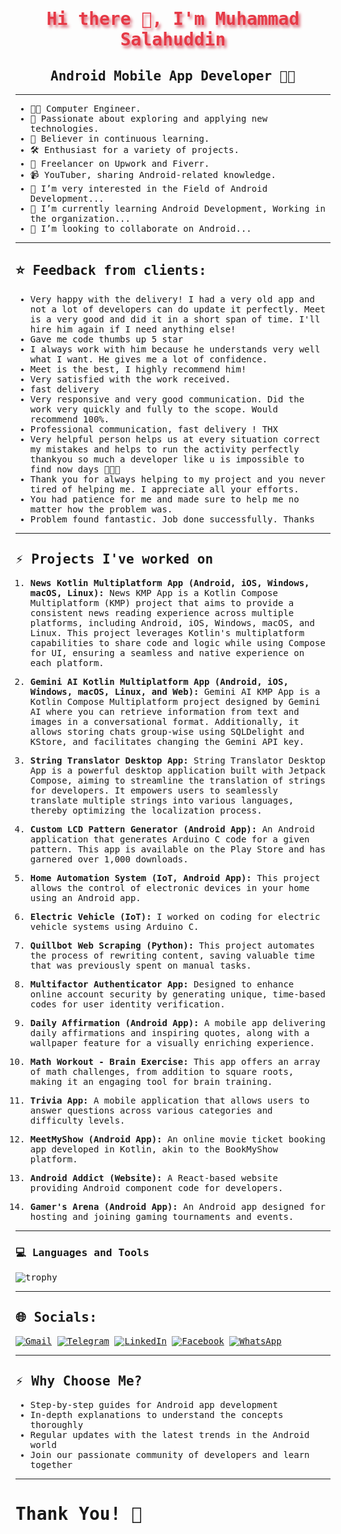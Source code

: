 <samp>
  <h1 align="center" style="color:#e63946;text-shadow: 3px 4px 4px rgba(205, 50, 70, 0.7);">Hi there 👋, I'm Muhammad Salahuddin</h1>
  <h2 align="center">Android Mobile App Developer 👨‍💻</h2>

<hr>

- 👨‍💻 Computer Engineer.
- 🚀 Passionate about exploring and applying new technologies.
- 📖 Believer in continuous learning.
- 🛠️ Enthusiast for a variety of projects.
- 💼 Freelancer on Upwork and Fiverr.
- 📹 YouTuber, sharing Android-related knowledge.
- 👀 I’m very interested in the Field of Android Development...
- 🌱 I’m currently learning Android Development, Working in the organization...
- 💞️ I’m looking to collaborate on Android...

<hr>

## ⭐ Feedback from clients:

- Very happy with the delivery! I had a very old app and not a lot of developers can do update it perfectly. Meet is a very good and did it in a short span of time. I'll hire him again if I need anything else!
- Gave me code thumbs up 5 star
- I always work with him because he understands very well what I want. He gives me a lot of confidence.
- Meet is the best, I highly recommend him!
- Very satisfied with the work received.
- fast delivery
- Very responsive and very good communication. Did the work very quickly and fully to the scope. Would recommend 100%.
- Professional communication, fast delivery ! THX
- Very helpful person helps us at every situation correct my mistakes and helps to run the activity perfectly thankyou so much a developer like u is impossible to find now days 🙌🙌🙌
- Thank you for always helping to my project and you never tired of helping me. I appreciate all your efforts.
- You had patience for me and made sure to help me no matter how the problem was.
- Problem found fantastic. Job done successfully. Thanks
<hr>

## :zap: Projects I've worked on

1. **News Kotlin Multiplatform App (Android, iOS, Windows, macOS, Linux):**
  News KMP App is a Kotlin Compose Multiplatform (KMP) project that aims to provide a consistent news reading experience across multiple platforms, including Android, iOS, Windows, macOS, and Linux. This project leverages Kotlin's multiplatform capabilities to share code and logic while using Compose for UI, ensuring a seamless and native experience on each platform.

2. **Gemini AI Kotlin Multiplatform App (Android, iOS, Windows, macOS, Linux, and Web):**
   Gemini AI KMP App is a Kotlin Compose Multiplatform project designed by Gemini AI where you can retrieve information from text and images in a conversational format. Additionally, it allows storing chats group-wise using SQLDelight and KStore, and facilitates changing the Gemini API key.

3. **String Translator Desktop App:**
   String Translator Desktop App is a powerful desktop application built with Jetpack Compose, aiming to streamline the translation of strings for developers. It empowers users to seamlessly translate multiple strings into various languages, thereby optimizing the localization process.

4. **Custom LCD Pattern Generator (Android App):**
   An Android application that generates Arduino C code for a given pattern. This app is available on the Play Store and has garnered over 1,000 downloads.

5. **Home Automation System (IoT, Android App):**
   This project allows the control of electronic devices in your home using an Android app.

6. **Electric Vehicle (IoT):**
   I worked on coding for electric vehicle systems using Arduino C.

7. **Quillbot Web Scraping (Python):**
   This project automates the process of rewriting content, saving valuable time that was previously spent on manual tasks.

8. **Multifactor Authenticator App:**
   Designed to enhance online account security by generating unique, time-based codes for user identity verification.

9. **Daily Affirmation (Android App):**
   A mobile app delivering daily affirmations and inspiring quotes, along with a wallpaper feature for a visually enriching experience.

10. **Math Workout - Brain Exercise:**
   This app offers an array of math challenges, from addition to square roots, making it an engaging tool for brain training.

11. **Trivia App:**
   A mobile application that allows users to answer questions across various categories and difficulty levels.

12. **MeetMyShow (Android App):**
   An online movie ticket booking app developed in Kotlin, akin to the BookMyShow platform.

13. **Android Addict (Website):**
    A React-based website providing Android component code for developers.

14. **Gamer's Arena (Android App):**
    An Android app designed for hosting and joining gaming tournaments and events.

<hr>

### 💻 Languages and Tools

![trophy](https://skillicons.dev/icons?i=androidstudio,kotlin,java,gradle,figma,xd,idea,py,stackoverflow,git,github,postman,firebase,&perline=18)

<hr>

## 🌐 Socials:
[![Gmail](https://img.shields.io/badge/Gmail-FF0000?style=for-the-badge&logo=gmail&logoColor=white)](mailto:sultanayubi360@gmail.com) [![Telegram](https://img.shields.io/badge/Telegram-3085f3?style=for-the-badge&logo=Telegram&logoColor=white)](https://t.me/sultanayubi) [![LinkedIn](https://img.shields.io/badge/LinkedIn-0077B5?style=for-the-badge&logo=linkedin&logoColor=white)](https://www.linkedin.com/in/muhammad-salahuddin-77135b233) [![Facebook](https://img.shields.io/badge/Facebook-1877F2?style=for-the-badge&logo=facebook&logoColor=white)](https://www.facebook.com/profile.php?id=100093770020415) 
[![WhatsApp](https://img.shields.io/badge/whatsapp-25D366?style=for-the-badge&logo=whatsapp&logoColor=white)](https://wa.link/zae893) 

<hr>

## :zap: Why Choose Me?

- Step-by-step guides for Android app development
- In-depth explanations to understand the concepts thoroughly
- Regular updates with the latest trends in the Android world
- Join our passionate community of developers and learn together
  
<hr>

    
<h1>Thank You! 🤵 </h1>
